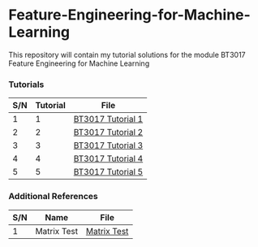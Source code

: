 # Feature-Engineering-for-Machine-Learning
This repository will contain my tutorial solutions for the module BT3017 Feature Engineering for Machine Learning


### Tutorials 

| S/N | Tutorial | File 											|
| --- | ---			| --- 					 				 		|
| 1   | 1			| [BT3017 Tutorial 1](./BT3017%20Tutorial%201.ipynb) |
| 2   | 2			| [BT3017 Tutorial 2](./BT3017%20Tutorial%202.ipynb) |
| 3   | 3			| [BT3017 Tutorial 3](./BT3017%20Tutorial%203.ipynb) |
| 4   | 4			| [BT3017 Tutorial 4](./BT3017%20Tutorial%204.ipynb) |
| 5   | 5			| [BT3017 Tutorial 5](./BT3017%20Tutorial%205.ipynb) |

### Additional References
| S/N | Name 		| File 											|
| --- | ---			| --- 					 				 		|
| 1   | Matrix Test	| [Matrix Test](./Matrix%20Test.ipynb) 			|
